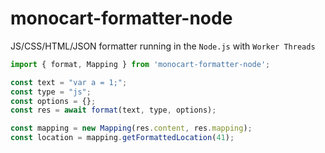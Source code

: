 # monocart-formatter-node

JS/CSS/HTML/JSON formatter running in the `Node.js` with `Worker Threads`

```js
import { format, Mapping } from 'monocart-formatter-node';

const text = "var a = 1;";
const type = "js";
const options = {};
const res = await format(text, type, options);

const mapping = new Mapping(res.content, res.mapping);
const location = mapping.getFormattedLocation(41);

```
